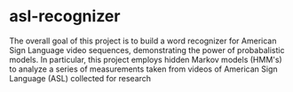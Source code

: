 # asl-recognizer


The overall goal of this project is to build a word recognizer for American Sign Language video sequences, demonstrating the power of probabalistic models. In particular, this project employs hidden Markov models (HMM's) to analyze a series of measurements taken from videos of American Sign Language (ASL) collected for research 
